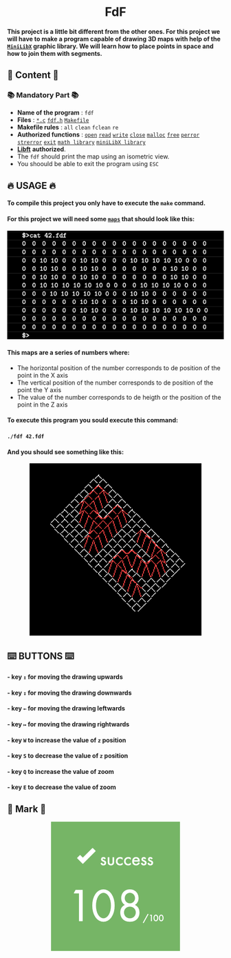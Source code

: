 <h1 align="center">FdF</h1>

#### This project is a little bit different from the other ones. For this project we will have to make a program capable of drawing 3D maps with help of the [`MiniLibX`](./mlx) graphic library. We will learn how to place points in space and how to join them with segments.

## 📖 Content 📖

### 📚 Mandatory Part 📚

- **Name of the program** : `fdf`
- **Files** : [`*.c`](./src) [`fdf.h`](./fdf.h) [`Makefile`](./Makefile)
- **Makefile rules** : `all` `clean` `fclean` `re`
- **Authorized functions** : [`open`](https://man7.org/linux/man-pages/man2/open.2.html) [`read`](https://man7.org/linux/man-pages/man2/read.2.html) [`write`](https://man7.org/linux/man-pages/man2/write.2.html) [`close`](https://linux.die.net/man/2/close) [`malloc`](https://man7.org/linux/man-pages/man3/free.3.html) [`free`](https://man7.org/linux/man-pages/man3/free.3.html) [`perror`](http://www.w3big.com/es/cprogramming/c-function-perror.html) [`strerror`](http://www.w3big.com/es/cprogramming/c-function-strerror.html) [`exit`](https://www.tutorialspoint.com/c_standard_library/c_function_exit.htm) [`math library`](https://www.tutorialspoint.com/c_standard_library/math_h.htm) [`miniLibX library`](./mlx)
- [**Libft**](https://github.com/Zsolt42/Libft) **authorized**.
- The `fdf` should print the map using an isometric view.
- You shoould be able to exit the program using `ESC`

## 🔥 USAGE 🔥

#### To compile this project you only have to execute the `make` command.
#### For this project we will need some [`maps`](./maps) that should look like this:

<p align="center">
  <a align="center">
    <img src="./Addings/map.png">
  </a>
</p>

#### This maps are a series of numbers where:

- The horizontal position of the number corresponds to de position of the point in the X axis
- The vertical position of the number corresponds to de position of the point the Y axis
- The value of the number corresponds to de heigth or the position of the point in the Z axis

#### To execute this program you sould execute this command:

#### `./fdf 42.fdf`

#### And you should see something like this:

<p align="center">
  <a align="center">
    <img src="./Addings/fdf.png">
  </a>
</p>

## ⌨️ BUTTONS ⌨️

#### - key `↥` for moving the drawing upwards
#### - key `↧` for moving the drawing downwards
#### - key `←` for moving the drawing leftwards
#### - key `↦` for moving the drawing rightwards
#### - key `W` to increase the value of `z` position
#### - key `S` to decrease the value of `z` position
#### - key `Q` to increase the value of zoom
#### - key `E` to decrease the value of zoom

## 💯 Mark 💯

<p align="center">
  <a align="center">
    <img src="./Addings/Mark.png">
  </a>
</p>
